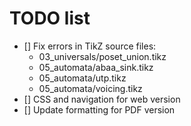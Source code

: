 # TODO list

- [] Fix errors in TikZ source files:
	- 03_universals/poset_union.tikz
	- 05_automata/abaa_sink.tikz
	- 05_automata/utp.tikz
	- 05_automata/voicing.tikz
- [] CSS and navigation for web version
- [] Update formatting for PDF version
